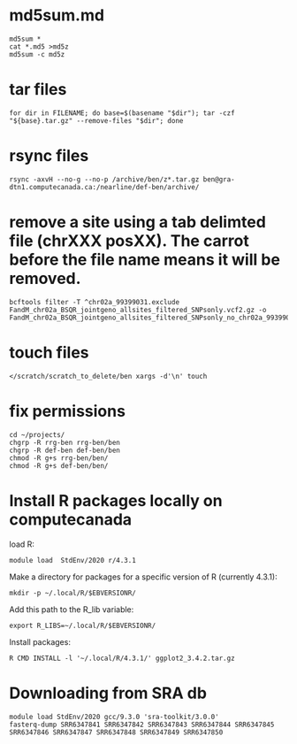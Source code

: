 # md5sum.md
```
md5sum *
cat *.md5 >md5z
md5sum -c md5z
```
# tar files

```
for dir in FILENAME; do base=$(basename "$dir"); tar -czf "${base}.tar.gz" --remove-files "$dir"; done
```

# rsync files
```
rsync -axvH --no-g --no-p /archive/ben/z*.tar.gz ben@gra-dtn1.computecanada.ca:/nearline/def-ben/archive/
```

# remove a site using a tab delimted file (chrXXX posXX). The carrot before the file name means it will be removed.

```
bcftools filter -T ^chr02a_99399031.exclude FandM_chr02a_BSQR_jointgeno_allsites_filtered_SNPsonly.vcf2.gz -o FandM_chr02a_BSQR_jointgeno_allsites_filtered_SNPsonly_no_chr02a_99399031.vcf.gz
```

# touch files 
```
</scratch/scratch_to_delete/ben xargs -d'\n' touch
```

# fix permissions
```
cd ~/projects/
chgrp -R rrg-ben rrg-ben/ben
chgrp -R def-ben def-ben/ben
chmod -R g+s rrg-ben/ben/
chmod -R g+s def-ben/ben/
```

# Install R packages locally on computecanada

load R:
```
module load  StdEnv/2020 r/4.3.1
```
Make a directory for packages for a specific version of R (currently 4.3.1):
```
mkdir -p ~/.local/R/$EBVERSIONR/
```
Add this path to the R_lib variable:
```
export R_LIBS=~/.local/R/$EBVERSIONR/
```
Install packages:
```
R CMD INSTALL -l '~/.local/R/4.3.1/' ggplot2_3.4.2.tar.gz
```

# Downloading from SRA db
```
module load StdEnv/2020 gcc/9.3.0 'sra-toolkit/3.0.0'
fasterq-dump SRR6347841 SRR6347842 SRR6347843 SRR6347844 SRR6347845 SRR6347846 SRR6347847 SRR6347848 SRR6347849 SRR6347850
```
